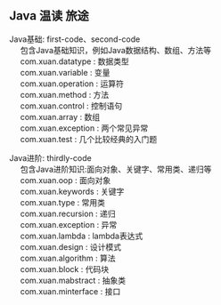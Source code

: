 ## Java 温读 旅途
Java基础: first-code、second-code  
&nbsp;&nbsp;&nbsp;&nbsp; 包含Java基础知识，例如Java数据结构、数组、方法等<br/>
&nbsp;&nbsp;&nbsp;&nbsp; com.xuan.datatype  :  数据类型 <br/>
&nbsp;&nbsp;&nbsp;&nbsp; com.xuan.variable  :  变量 <br/>
&nbsp;&nbsp;&nbsp;&nbsp; com.xuan.operation  :  运算符 <br/>
&nbsp;&nbsp;&nbsp;&nbsp; com.xuan.method  :  方法 <br/>
&nbsp;&nbsp;&nbsp;&nbsp; com.xuan.control  :  控制语句 <br/>
&nbsp;&nbsp;&nbsp;&nbsp; com.xuan.array  :  数组 <br/>
&nbsp;&nbsp;&nbsp;&nbsp; com.xuan.exception  :  两个常见异常 <br/>
&nbsp;&nbsp;&nbsp;&nbsp; com.xuan.test  :  几个比较经典的入门题 <br/>

Java进阶: thirdly-code <br/>
&nbsp;&nbsp;&nbsp;&nbsp; 包含Java进阶知识:面向对象、关键字、常用类、递归等 <br/>
&nbsp;&nbsp;&nbsp;&nbsp; com.xuan.oop  :  面向对象 <br/>
&nbsp;&nbsp;&nbsp;&nbsp; com.xuan.keywords  :  关键字 <br/>
&nbsp;&nbsp;&nbsp;&nbsp; com.xuan.type  :  常用类 <br/>
&nbsp;&nbsp;&nbsp;&nbsp; com.xuan.recursion  :  递归 <br/>
&nbsp;&nbsp;&nbsp;&nbsp; com.xuan.exception  :  异常 <br/>
&nbsp;&nbsp;&nbsp;&nbsp; com.xuan.lambda  :  lambda表达式 <br/>
&nbsp;&nbsp;&nbsp;&nbsp; com.xuan.design  :  设计模式 <br/>
&nbsp;&nbsp;&nbsp;&nbsp; com.xuan.algorithm  :  算法 <br/>
&nbsp;&nbsp;&nbsp;&nbsp; com.xuan.block  :  代码块 <br/>
&nbsp;&nbsp;&nbsp;&nbsp; com.xuan.mabstract  :  抽象类 <br/>
&nbsp;&nbsp;&nbsp;&nbsp; com.xuan.minterface  :  接口 <br/>